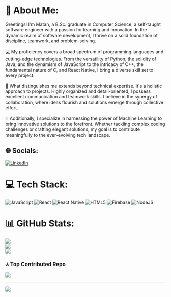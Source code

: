 # 💫 About Me:
 Greetings! I'm Matan, a B.Sc. graduate in Computer Science, a self-taught software engineer with a passion for learning and innovation. In the dynamic realm of software development, I thrive on a solid foundation of discipline, teamwork, and problem-solving.<br><br>💻 My proficiency covers a broad spectrum of programming languages and cutting-edge technologies. From the versatility of Python, the solidity of Java, and the dynamism of JavaScript to the intricacy of C++, the fundamental nature of C, and React Native, I bring a diverse skill set to every project.<br><br>🌟 What distinguishes me extends beyond technical expertise. It's a holistic approach to projects. Highly organized and detail-oriented, I possess excellent communication and teamwork skills. I believe in the synergy of collaboration, where ideas flourish and solutions emerge through collective effort.<br><br>💡 Additionally, I specialize in harnessing the power of Machine Learning to bring innovative solutions to the forefront. Whether tackling complex coding challenges or crafting elegant solutions, my goal is to contribute meaningfully to the ever-evolving tech landscape.


## 🌐 Socials:
[![LinkedIn](https://img.shields.io/badge/LinkedIn-%230077B5.svg?logo=linkedin&logoColor=white)](https://linkedin.com/in/MatanAdar) 

# 💻 Tech Stack:
![JavaScript](https://img.shields.io/badge/javascript-%23323330.svg?style=for-the-badge&logo=javascript&logoColor=%23F7DF1E) ![React](https://img.shields.io/badge/react-%2320232a.svg?style=for-the-badge&logo=react&logoColor=%2361DAFB) ![React Native](https://img.shields.io/badge/react_native-%2320232a.svg?style=for-the-badge&logo=react&logoColor=%2361DAFB) ![HTML5](https://img.shields.io/badge/html5-%23E34F26.svg?style=for-the-badge&logo=html5&logoColor=white) ![Firebase](https://img.shields.io/badge/firebase-%23039BE5.svg?style=for-the-badge&logo=firebase) ![NodeJS](https://img.shields.io/badge/node.js-6DA55F?style=for-the-badge&logo=node.js&logoColor=white)
# 📊 GitHub Stats:
![](https://github-readme-stats.vercel.app/api?username=MatanAdar&theme=dark&hide_border=false&include_all_commits=false&count_private=false)<br/>
![](https://github-readme-streak-stats.herokuapp.com/?user=MatanAdar&theme=dark&hide_border=false)<br/>
![](https://github-readme-stats.vercel.app/api/top-langs/?username=MatanAdar&theme=dark&hide_border=false&include_all_commits=false&count_private=false&layout=compact)

### 🔝 Top Contributed Repo
![](https://github-contributor-stats.vercel.app/api?username=MatanAdar&limit=5&theme=dark&combine_all_yearly_contributions=true)

---
[![](https://visitcount.itsvg.in/api?id=MatanAdar&icon=0&color=0)](https://visitcount.itsvg.in)

<!-- Proudly created with GPRM ( https://gprm.itsvg.in ) -->
